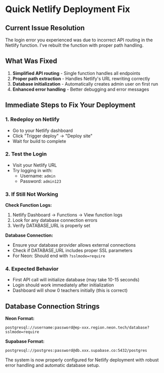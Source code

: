 # Quick Netlify Deployment Fix

## Current Issue Resolution

The login error you experienced was due to incorrect API routing in the Netlify function. I've rebuilt the function with proper path handling.

## What Was Fixed

1. **Simplified API routing** - Single function handles all endpoints
2. **Proper path extraction** - Handles Netlify's URL rewriting correctly  
3. **Database initialization** - Automatically creates admin user on first run
4. **Enhanced error handling** - Better debugging and error messages

## Immediate Steps to Fix Your Deployment

### 1. Redeploy on Netlify
- Go to your Netlify dashboard
- Click "Trigger deploy" → "Deploy site"
- Wait for build to complete

### 2. Test the Login
- Visit your Netlify URL
- Try logging in with:
  - Username: `admin`
  - Password: `admin123`

### 3. If Still Not Working

**Check Function Logs:**
1. Netlify Dashboard → Functions → View function logs
2. Look for any database connection errors
3. Verify DATABASE_URL is properly set

**Database Connection:**
- Ensure your database provider allows external connections
- Check if DATABASE_URL includes proper SSL parameters
- For Neon: Should end with `?sslmode=require`

### 4. Expected Behavior
- First API call will initialize database (may take 10-15 seconds)
- Login should work immediately after initialization
- Dashboard will show 0 teachers initially (this is correct)

## Database Connection Strings

**Neon Format:**
```
postgresql://username:password@ep-xxx.region.neon.tech/database?sslmode=require
```

**Supabase Format:**
```
postgresql://postgres:password@db.xxx.supabase.co:5432/postgres
```

The system is now properly configured for Netlify deployment with robust error handling and automatic database setup.